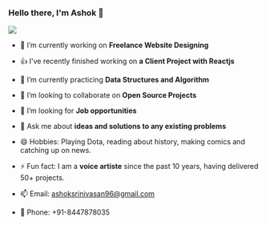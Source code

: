 ### Hello there, I'm Ashok 👋

<img src="https://github-readme-stats.vercel.app/api?username=ashoksrinivasan96&&show_icons=true&title_color=ffffff&icon_color=bb2acf&text_color=daf7dc&bg_color=151515">

- 🔭  I’m currently working on **Freelance Website Designing**
- 👍  I've recently finished working on **a Client Project with Reactjs**
- 🌱  I’m currently practicing **Data Structures and Algorithm**
- 👯  I’m looking to collaborate on **Open Source Projects**
- 🤔  I’m looking for **Job opportunities**
- 💬  Ask me about **ideas and solutions to any existing problems**

- 😄  Hobbies: Playing Dota, reading about history, making comics and catching up on news.
- ⚡  Fun fact: I am a **voice artiste** since the past 10 years, having delivered 50+ projects.
- 📫  Email: ashoksrinivasan96@gmail.com
- 📱  Phone: +91-8447878035
